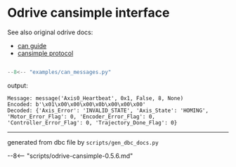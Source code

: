 # Odrive cansimple interface


See also original odrive docs:

* [can guide](https://docs.odriverobotics.com/v/0.5.6/can-guide.html)
* [cansimple protocol](https://docs.odriverobotics.com/v/0.5.6/can-protocol.html#can-protocol)


```python

--8<-- "examples/can_messages.py"

```

output:


    Message: message('Axis0_Heartbeat', 0x1, False, 8, None)
    Encoded: b'\x01\x00\x00\x00\x0b\x00\x00\x00'
    Decoded: {'Axis_Error': 'INVALID_STATE', 'Axis_State': 'HOMING', 'Motor_Error_Flag': 0, 'Encoder_Error_Flag': 0, 'Controller_Error_Flag': 0, 'Trajectory_Done_Flag': 0}


---------------------------------------
generated from dbc file by `scripts/gen_dbc_docs.py`

--8<-- "scripts/odrive-cansimple-0.5.6.md"


